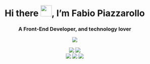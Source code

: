 <div align="center">
 <h1>Hi there <img src="https://raw.githubusercontent.com/kaueMarques/kaueMarques/master/hi.gif" width="35px">, I’m Fabio Piazzarollo</h1>
 <h3>A Front-End Developer, and technology lover</h3>
 <a href="https://www.linkedin.com/in/fabiobissoli" target="_blank"><img src="https://img.shields.io/badge/Fabio%20Piazzarollo-0077B5?logo=linkedin&logoColor=white"></a>
</div>

<br>

<div align="center">
     <a href="https://www.w3schools.com/html" target="_blank"><img src="https://img.shields.io/badge/html5-red?style=for-the-badge&logo=html5&logoColor=white"></a> <a href="https://www.w3schools.com/css" target="_blank"><img src="https://img.shields.io/badge/CSS3-blue?style=for-the-badge&logo=css3&logoColor=white"></a> 
</div>

<div align="center">
<a href="https://developer.mozilla.org/pt-BR/docs/Web/JavaScript" target="_blank"><img src="https://img.shields.io/badge/javascript-yellow?style=for-the-badge&logo=javascript&logoColor=white"></a> <a href="https://www.typescriptlang.org/" target="_blank"><img src="https://img.shields.io/badge/TYPESCRIPT-darkblue?style=for-the-badge&logo=typescript&logoColor=white"></a> <a href="https://https://pt-br.reactjs.org//" target="_blank"><img src="https://img.shields.io/badge/reactjs-blue?style=for-the-badge&logo=react&logoColor=white"></a>
</div>
<div align="center">

</div>

<!---
fbpzrl/fbpzrl is a ✨ special ✨ repository because its `README.md` (this file) appears on your GitHub profile.
You can click the Preview link to take a look at your changes.
--->
